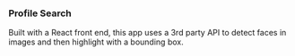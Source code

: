 ### Profile Search

Built with a React front end, this app uses a 3rd party API to detect faces in images
and then highlight with a bounding box.
